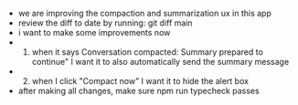 * we are improving the compaction and summarization ux in this app
* review the diff to date by running: git diff main
* i want to make some improvements now
* 1) when it says Conversation compacted: Summary prepared to continue" I want it to also automatically send the summary message
* 2) when I click "Compact now" I want it to hide the alert box
* after making all changes, make sure npm run typecheck passes
